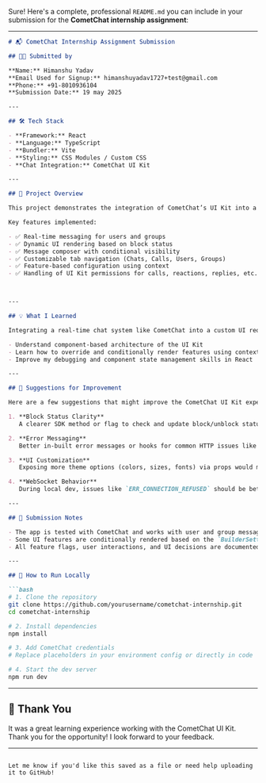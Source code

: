 Sure! Here's a complete, professional `README.md` you can include in your submission for the **CometChat internship assignment**:

---

```markdown
# 📬 CometChat Internship Assignment Submission

## 👨‍💻 Submitted by

**Name:** Himanshu Yadav  
**Email Used for Signup:** himanshuyadav1727+test@gmail.com  
**Phone:** +91-8010936104  
**Submission Date:** 19 may 2025

---

## 🛠️ Tech Stack

- **Framework:** React
- **Language:** TypeScript
- **Bundler:** Vite
- **Styling:** CSS Modules / Custom CSS
- **Chat Integration:** CometChat UI Kit

---

## 🚀 Project Overview

This project demonstrates the integration of CometChat’s UI Kit into a custom React application using Vite and TypeScript.

Key features implemented:

- ✅ Real-time messaging for users and groups  
- ✅ Dynamic UI rendering based on block status  
- ✅ Message composer with conditional visibility  
- ✅ Customizable tab navigation (Chats, Calls, Users, Groups)  
- ✅ Feature-based configuration using context  
- ✅ Handling of UI Kit permissions for calls, reactions, replies, etc.



---

## 💡 What I Learned

Integrating a real-time chat system like CometChat into a custom UI required careful handling of props, permissions, and SDK events. This assignment helped me:

- Understand component-based architecture of the UI Kit
- Learn how to override and conditionally render features using context
- Improve my debugging and component state management skills in React

---

## 📌 Suggestions for Improvement

Here are a few suggestions that might improve the CometChat UI Kit experience:

1. **Block Status Clarity**  
   A clearer SDK method or flag to check and update block/unblock status would be helpful.

2. **Error Messaging**  
   Better in-built error messages or hooks for common HTTP issues like `403` would improve DX.

3. **UI Customization**  
   Exposing more theme options (colors, sizes, fonts) via props would make styling more flexible.

4. **WebSocket Behavior**  
   During local dev, issues like `ERR_CONNECTION_REFUSED` should be better handled if the dev server is down.

---

## 📩 Submission Notes

- The app is tested with CometChat and works with user and group messaging.
- Some UI features are conditionally rendered based on the `BuilderSettingsContext`.
- All feature flags, user interactions, and UI decisions are documented in code comments.

---

## 🧪 How to Run Locally

```bash
# 1. Clone the repository
git clone https://github.com/yourusername/cometchat-internship.git
cd cometchat-internship

# 2. Install dependencies
npm install

# 3. Add CometChat credentials
# Replace placeholders in your environment config or directly in code

# 4. Start the dev server
npm run dev
````

---

## 🙌 Thank You

It was a great learning experience working with the CometChat UI Kit. Thank you for the opportunity! I look forward to your feedback.

---

```

Let me know if you'd like this saved as a file or need help uploading it to GitHub!
```
